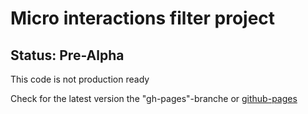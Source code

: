 # Micro interactions filter project
## Status: Pre-Alpha

This code is not production ready

Check for the latest version the "gh-pages"-branche or [github-pages](http://qdraw.github.io/vanilla-javascript-dom-filter/)